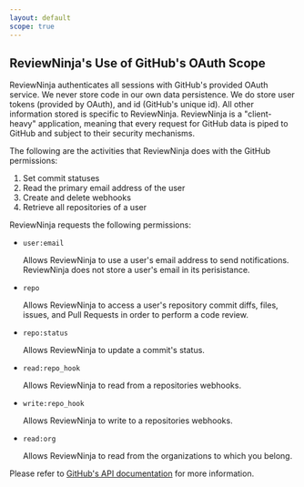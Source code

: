```yaml
---
layout: default
scope: true
---
```


## ReviewNinja's Use of GitHub's OAuth Scope

ReviewNinja authenticates all sessions with GitHub's provided OAuth service.
We never store code in our own data persistence. We do store user tokens
(provided by OAuth), and id (GitHub's unique id). All other information stored
is specific to ReviewNinja. ReviewNinja is a "client-heavy" application,
meaning that every request for GitHub data is piped to GitHub and subject to
their security mechanisms.

The following are the activities that ReviewNinja does with the GitHub
permissions:

  1. Set commit statuses
  2. Read the primary email address of the user
  3. Create and delete webhooks
  4. Retrieve all repositories of a user

ReviewNinja requests the following permissions:  

 * `user:email`

	Allows ReviewNinja to use a user's email address to send notifications.
	ReviewNinja does not store a user's email in its perisistance.

 * `repo`

	Allows ReviewNinja to access a user's repository commit diffs, files, issues,
	and Pull Requests in order to perform a code review.

 * `repo:status`

	Allows ReviewNinja to update a commit's status.

 * `read:repo_hook`

	Allows ReviewNinja to read from a repositories webhooks.

 * `write:repo_hook`

	Allows ReviewNinja to write to a repositories webhooks.

 * `read:org`

	Allows ReviewNinja to read from the organizations to which you belong.

Please refer to [GitHub's API documentation](https://developer.github.com/v3/oauth/#scopes) for more information.
